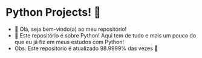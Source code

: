 # Python Projects! 🐍
- 👾 Olá, seja bem-vindo(a) ao meu repositório! 
- 🦾 Este repositório é sobre Python! Aqui tem de tudo e mais um pouco do que eu já fiz em meus estudos com Python! 
- Obs: Este repositório é atualizado 98.9999% das vezes 🤣
